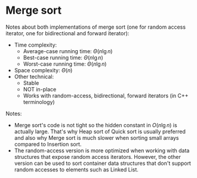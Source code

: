 # Merge sort
Notes about both implementations of merge sort (one for random access iterator, one for bidirectional and forward iterator):
* Time complexity:
    * Average-case running time: $\Theta(n\lg n)$
    * Best-case running time: $\Theta(n\lg n)$
    * Worst-case running time: $\Theta(n\lg n)$
* Space complexity: $\Theta(n)$
* Other technical:
    * Stable
    * NOT in-place
    * Works with random-access, bidirectional, forward iterators (in C++ terminology)

Notes:
* Merge sort's code is not tight so the hidden constant in $O(n\lg n)$ is actually large. That's why Heap sort of Quick sort is usually preferred and also why Merge sort is much slower when sorting small arrays compared to Insertion sort.
* The random-access version is more optimized when working with data structures that expose random access iterators. However, the other version can be used to sort container data structures that don't support random accesses to elements such as Linked List.

